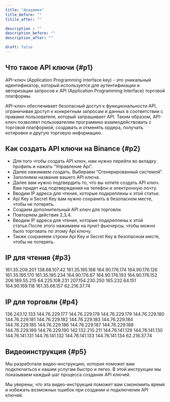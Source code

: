 ```yaml
---
title: "Академия"
title_before: ""
titile_after: ""

description : ""
description_before: ""
description_after: ""

draft: false
---
```


## Что такое API ключи {#p1}
API-ключ (Application Programming Interface key) - это уникальный идентификатор, который используется для аутентификации и авторизации запросов к API (Application Programming Interface) торговой платформы.

API-ключ обеспечивает безопасный доступ к функциональности API, ограничивая доступ к конкретным запросам и данных в соответствии с правами пользователя, который запрашивает API. Таким образом, API-ключ позволяет пользователям программно взаимодействовать с торговой платформой, создавать и отменять ордера, получать котировки и другую торговую информацию.

## Как создать API ключи на Binance {#p2}

- Для того чтобы создать API ключ, нам нужно перейти во вкладку профиль и нажать “Управление Api”.
- Далее нажимаем создать. Выбираем “Сгенерированный системой”.
- Заполняем название вашего API ключа.
- Далее вам нужно подтвердить то, что вы хотите создать API ключ. Вам придет код подтверждения на телефон и  электронную почту.
- Вводим  IP адреса для чтения, которые подкреплены к этой статье.
- Api Key и Secret Key вам нужно сохранить в безопасном месте, чтобы не потерять.
- Создаем дополнительный API ключ для торговли.
- Повторяем действия 2,3,4.
- Вводим IP адреса для чтения, которые подкреплены к этой статье.После этого нажимаем на пункт фьючерсы, чтобы можно было торговать по этому Api ключу.
- Также сохраняем строки Api Key и Secret Key в безопасном месте, чтобы не потерять.

## IP для чтения {#p3}

161.35.209.201 138.68.107.42 161.35.195.168 164.90.176.174 164.90.176.126 161.35.195.170 161.35.195.234 164.90.176.87 164.90.176.193 164.90.176.152 206.189.55.215 64.225.108.231 207.154.230.250 165.232.64.151 164.90.169.118 161.35.66.157 62.216.37.74

## IP для торговли {#p4}

136.243.12.133 144.76.229.177 144.76.229.178 144.76.229.179 144.76.229.180 144.76.229.181 144.76.229.182 144.76.229.183 144.76.229.184 144.76.229.185 144.76.229.186 144.76.229.187 144.76.229.188 144.76.229.189 144.76.229.190 142.132.210.211 144.76.141.129 144.76.141.130 144.76.141.131 144.76.141.132 144.76.141.133 144.76.141.134 62.216.37.74

## Видеоинструкция {#p5}

Мы разработали видео-инструкцию, которая поможет вам подключиться к нашим услугам быстро и легко. В этой инструкции мы показываем каждый шаг процесса создания API ключей.

Мы уверены, что эта видео-инструкция поможет вам сэкономить время и избежать возможных ошибок при создании и подключении API ключей. 



